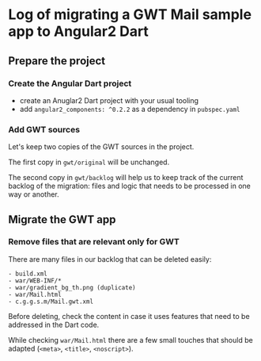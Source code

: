 # Log of migrating a GWT Mail sample app to Angular2 Dart

## Prepare the project

### Create the Angular Dart project

- create an Anuglar2 Dart project with your usual tooling
- add `angular2_components: ^0.2.2` as a dependency in `pubspec.yaml`

### Add GWT sources

Let's keep two copies of the GWT sources in the project.

The first copy in `gwt/original` will be unchanged.

The second copy in `gwt/backlog` will help us to keep track of the
current backlog of the migration: files and logic that needs to be
processed in one way or another.


## Migrate the GWT app

### Remove files that are relevant only for GWT

There are many files in our backlog that can be deleted easily:

```
- build.xml
- war/WEB-INF/*
- war/gradient_bg_th.png (duplicate)
- war/Mail.html
- c.g.g.s.m/Mail.gwt.xml
```

Before deleting, check the content in case it uses features that
need to be addressed in the Dart code.

While checking `war/Mail.html` there are a few small touches that
should be adapted (`<meta>`, `<title>`, `<noscript>`).
